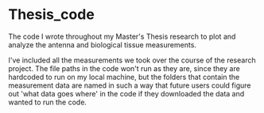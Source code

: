 # Thesis_code
The code I wrote throughout my Master's Thesis research to plot and analyze the antenna and biological tissue measurements.

I've included all the measurements we took over the course of the research project. The file paths in the code won't run as they are, since they are hardcoded to run on my local machine, but the folders that contain the measurement data are named in such a way that future users could figure out 'what data goes where' in the code if they downloaded the data and wanted to run the code.
